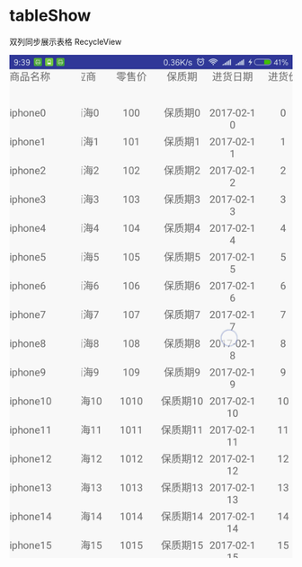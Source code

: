 # tableShow
双列同步展示表格 RecycleView

![image](https://github.com/zxp0505/tableShow/blob/master/gif/www.gif) 
